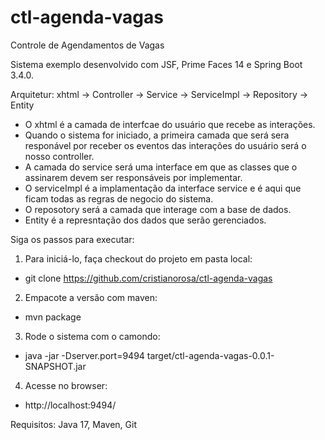 # ctl-agenda-vagas
Controle de Agendamentos de Vagas

Sistema exemplo desenvolvido com JSF, Prime Faces 14 e Spring Boot 3.4.0.

Arquitetur:
xhtml -> Controller -> Service -> ServiceImpl -> Repository -> Entity

- O xhtml é a camada de interfcae do usuário que recebe as interações.
- Quando o sistema for iniciado, a primeira camada que será sera responável por receber os eventos das interações do usuário será o nosso controller. 
- A camada do service será uma interface em que as classes que o assinarem devem ser responsáveis por implementar.
- O serviceImpl é a implamentação da interface service e é aqui que ficam todas as regras de negocio do sistema.
- O reposotory será a camada que interage com a base de dados.
- Entity é a represntação dos dados que serão gerenciados.

Siga os passos para executar:
1. Para iniciá-lo, faça checkout do projeto em pasta local:
  - git clone https://github.com/cristianorosa/ctl-agenda-vagas
2. Empacote a versão com maven:
  - mvn package
3. Rode o sistema com o camondo:
  - java -jar -Dserver.port=9494 target/ctl-agenda-vagas-0.0.1-SNAPSHOT.jar
4. Acesse no browser:
  - http://localhost:9494/

Requisitos:
Java 17, Maven, Git

